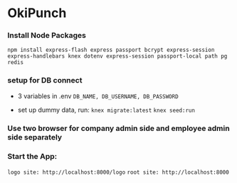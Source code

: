 # OkiPunch

### Install Node Packages

`npm install express-flash express passport bcrypt express-session express-handlebars knex dotenv express-session passport-local path pg redis`

### setup for DB connect

- 3 variables in .env
  `DB_NAME, DB_USERNAME, DB_PASSWORD`

- set up dummy data, run:
  `knex migrate:latest`
  `knex seed:run`

### Use two browser for company admin side and employee admin side separately

### Start the App:

`logo site: http://localhost:8000/logo`
`root site: http://localhost:8000 `
